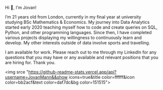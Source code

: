 Hi 👋, I'm Jovan!   

I’m 21 years old from London, currently in my final year at university studying BSc Mathematics & Economics. My journey into Data Analytics started early 2020 teaching myself how to code and create queries on SQL, Python, and other programming languages. Since then, I have completed various projects displaying my willingness to continuously learn and develop. My other interests outside of data involve sports and travelling.   

I am available for work. Please reach out to me through my LinkedIn for any questions that you may have or any available and relevant positions that you are hiring for. Thank you. 



<img srce "https://github-readme-stats.vercel.app/api?username=JovanMann&&show icons=true&title color=ffffff&icon color=bb2acf&text color=daf7dc&bg color=151515">
